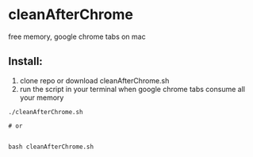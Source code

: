 # cleanAfterChrome
free memory, google chrome tabs on mac

## Install:

1. clone repo or download cleanAfterChrome.sh
2. run the script in your terminal when google chrome tabs consume all your memory
```
./cleanAfterChrome.sh

# or


bash cleanAfterChrome.sh
``` 
